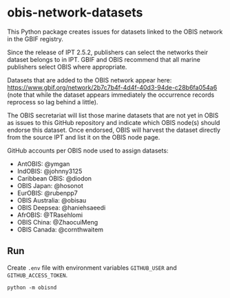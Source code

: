 # obis-network-datasets

This Python package creates issues for datasets linked to the OBIS network in the GBIF registry.

Since the release of IPT 2.5.2, publishers can select the networks their dataset belongs to in IPT. GBIF and OBIS recommend that all marine publishers select OBIS where appropriate. 

Datasets that are added to the OBIS network appear here: https://www.gbif.org/network/2b7c7b4f-4d4f-40d3-94de-c28b6fa054a6 (note that while the dataset appears immediately the occurrence records reprocess so lag behind a little).

The OBIS secretariat will list those marine datasets that are not yet in OBIS as issues to this GitHub repository and indicate which OBIS node(s) should endorse this dataset. Once endorsed, OBIS will harvest the dataset directly from the source IPT and list it on the OBIS node page.

GitHub accounts per OBIS node used to assign datasets:
- AntOBIS: @ymgan
- IndOBIS: @johnny3125
- Caribbean OBIS: @diodon
- OBIS Japan: @hosonot
- EurOBIS: @rubenpp7
- OBIS Australia: @obisau 
- OBIS Deepsea: @haniehsaeedi
- AfrOBIS: @TRasehlomi
- OBIS China: @ZhaocuiMeng
- OBIS Canada: @cornthwaitem

## Run

Create `.env` file with environment variables `GITHUB_USER` and `GITHUB_ACCESS_TOKEN`.

```
python -m obisnd
```
